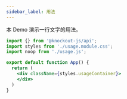 ```yaml
---
sidebar_label: 用法
---
```


本 Demo 演示一行文字的用法。

```jsx preview
import {} from '@knockout-js/api';
import styles from './usage.module.css';
import noop from './usage.js';

export default function App() {
  return (
    <div className={styles.usageContainer}>
    </div>
  )
}
```
